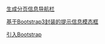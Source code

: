 [生成分页信息导航栏](/%E5%89%8D%E7%AB%AF/BootStrap/%E7%94%9F%E6%88%90%E5%88%86%E9%A1%B5%E4%BF%A1%E6%81%AF%E5%AF%BC%E8%88%AA%E6%A0%8F.md)

[基于Bootstrap3封装的提示信息模态框](/%E5%89%8D%E7%AB%AF/BootStrap/%E5%9F%BA%E4%BA%8EBootstrap3%E5%B0%81%E8%A3%85%E7%9A%84%E6%8F%90%E7%A4%BA%E4%BF%A1%E6%81%AF%E6%A8%A1%E6%80%81%E6%A1%86.md)

[引入Bootstrap](/%E5%89%8D%E7%AB%AF/BootStrap/%E5%BC%95%E5%85%A5Bootstrap.md)

